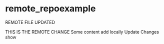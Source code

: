 # remote_repoexample

REMOTE FILE UPDATED

THIS IS THE REMOTE CHANGE
Some content add locally
Update Changes show
